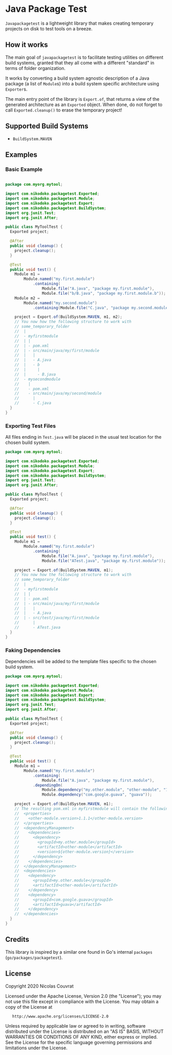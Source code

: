 # Java Package Test

`Javapackagetest` is a lightweight library that makes creating temporary projects on disk to test
tools on a breeze.

## How it works

The main goal of `javapackagetest` is to facilitate testing utilities on different build systems,
granted that they all come with a different "standard" in terms of folder organization.

It works by converting a build system agnostic description of a Java package (a list of `Module`s)
into a build system specific architecture using `Exporter`s.

The main entry point of the library is `Export.of`, that returns a view of the generated
architecture as an `Exported` object. When done, do not forget to call `Exported.cleanup()`
to erase the temporary project!

## Supported Build Systems 

* `BuildSystem.MAVEN`

## Examples

### Basic Example

```java

package com.myorg.mytool;

import com.nikodoko.packagetest.Exported;
import com.nikodoko.packagetest.Module;
import com.nikodoko.packagetest.Export;
import com.nikodoko.packagetest.BuildSystem;
import org.junit.Test;
import org.junit.After;

public class MyToolTest {
  Exported project;

  @After
  public void cleanup() {
    project.cleanup();
  }

  @Test
  public void test() {
    Module m1 =
        Module.named("my.first.module")
            .containing(
                Module.file("A.java", "package my.first.module"),
                Module.file("b/B.java", "package my.first.module.b"));
    Module m2 =
        Module.named("my.second.module")
            .containing(Module.file("C.java", "package my.second.module"));

    project = Export.of(BuildSystem.MAVEN, m1, m2);
    // You now how the following structure to work with
    // some_temporary_folder
    //  |
    //  - myfirstmodule
    //  | |
    //  | - pom.xml
    //  | - src/main/java/my/first/module
    //  |   |
    //  |   - A.java
    //  |   - b
    //  |     |
    //  |     - B.java
    //  - mysecondmodule
    //    |
    //    - pom.xml
    //    - src/main/java/my/second/module
    //      |
    //      - C.java
  }
}
```

### Exporting Test Files

All files ending in `Test.java` will be placed in the usual test location for the chosen build system.

```java
package com.myorg.mytool;

import com.nikodoko.packagetest.Exported;
import com.nikodoko.packagetest.Module;
import com.nikodoko.packagetest.Export;
import com.nikodoko.packagetest.BuildSystem;
import org.junit.Test;
import org.junit.After;

public class MyToolTest {
  Exported project;

  @After
  public void cleanup() {
    project.cleanup();
  }

  @Test
  public void test() {
    Module m1 =
        Module.named("my.first.module")
            .containing(
                Module.file("A.java", "package my.first.module"),
                Module.file("ATest.java", "package my.first.module"));

    project = Export.of(BuildSystem.MAVEN, m1);
    // You now how the following structure to work with
    // some_temporary_folder
    //  |
    //  - myfirstmodule
    //  | |
    //  | - pom.xml
    //  | - src/main/java/my/first/module
    //  |   |
    //  |   - A.java
    //  | - src/test/java/my/first/module
    //      |
    //      - ATest.java
  }
}
```

### Faking Dependencies

Dependencies will be added to the template files specific to the chosen build system.

```java
package com.myorg.mytool;

import com.nikodoko.packagetest.Exported;
import com.nikodoko.packagetest.Module;
import com.nikodoko.packagetest.Export;
import com.nikodoko.packagetest.BuildSystem;
import org.junit.Test;
import org.junit.After;

public class MyToolTest {
  Exported project;

  @After
  public void cleanup() {
    project.cleanup();
  }

  @Test
  public void test() {
    Module m1 =
        Module.named("my.first.module")
            .containing(
                Module.file("A.java", "package my.first.module"),
            .dependingOn(
                Module.dependency("my.other.module", "other-module", "1.1.1"),
                Module.dependency("com.google.guava", "guava"));

    project = Export.of(BuildSystem.MAVEN, m1);
    // The resulting pom.xml in myfirstmodule will contain the following:
    //  <properties>
    //    <other-module.version>1.1.1</other-module.version>
    //  </properties>
    //  <dependencyManagement>
    //    <dependencies>
    //      <dependency>
    //        <groupId>my.other.module</groupId>
    //        <artifactId>other-module</artifactId>
    //        <version>${other-module.version}</version>
    //      </dependency>
    //    </dependencies>
    //  </dependencyManagement>
    //  <dependencies>
    //    <dependency>
    //      <groupId>my.other.module</groupId>
    //      <artifactId>other-module</artifactId>
    //    </dependency>
    //    <dependency>
    //      <groupId>com.google.guava</groupId>
    //      <artifactId>guava</artifactId>
    //    </dependency>
    //  </dependencies>
  }
}
```

## Credits

This library is inspired by a similar one found in Go's internal `packages` (`go/packages/packagetest`).

## License

   Copyright 2020 Nicolas Couvrat

   Licensed under the Apache License, Version 2.0 (the "License");
   you may not use this file except in compliance with the License.
   You may obtain a copy of the License at

       http://www.apache.org/licenses/LICENSE-2.0

   Unless required by applicable law or agreed to in writing, software
   distributed under the License is distributed on an "AS IS" BASIS,
   WITHOUT WARRANTIES OR CONDITIONS OF ANY KIND, either express or implied.
   See the License for the specific language governing permissions and
   limitations under the License.
